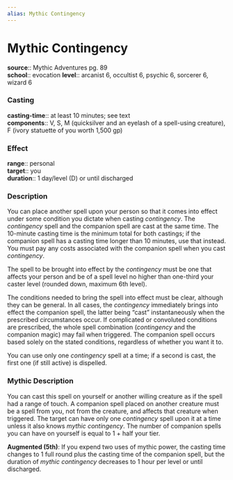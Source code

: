 ```yaml
---
alias: Mythic Contingency
---
```


# Mythic Contingency

**source**:: Mythic Adventures pg. 89  
**school**:: evocation
**level**:: arcanist 6, occultist 6, psychic 6, sorcerer 6, wizard 6

### Casting 

**casting-time**:: at least 10 minutes; see text  
**components**:: V, S, M (quicksilver and an eyelash of a spell-using creature), F (ivory statuette of you worth 1,500 gp)

### Effect 

**range**:: personal  
**target**:: you  
**duration**:: 1 day/level (D) or until discharged

### Description 

You can place another spell upon your person so that it comes into effect under some condition you dictate when casting *contingency*. The *contingency* spell and the companion spell are cast at the same time. The 10-minute casting time is the minimum total for both castings; if the companion spell has a casting time longer than 10 minutes, use that instead. You must pay any costs associated with the companion spell when you cast *contingency*.  
  
The spell to be brought into effect by the *contingency* must be one that affects your person and be of a spell level no higher than one-third your caster level (rounded down, maximum 6th level).  
  
The conditions needed to bring the spell into effect must be clear, although they can be general. In all cases, the *contingency* immediately brings into effect the companion spell, the latter being “cast” instantaneously when the prescribed circumstances occur. If complicated or convoluted conditions are prescribed, the whole spell combination (*contingency* and the companion magic) may fail when triggered. The companion spell occurs based solely on the stated conditions, regardless of whether you want it to.  
  
You can use only one *contingency* spell at a time; if a second is cast, the first one (if still active) is dispelled.

### Mythic Description

You can cast this spell on yourself or another willing creature as if the spell had a range of touch. A companion spell placed on another creature must be a spell from you, not from the creature, and affects that creature when triggered. The target can have only one *contingency* spell upon it at a time unless it also knows *mythic contingency*. The number of companion spells you can have on yourself is equal to 1 + half your tier.  
  
**Augmented (5th)**: If you expend two uses of mythic power, the casting time changes to 1 full round plus the casting time of the companion spell, but the duration of *mythic contingency* decreases to 1 hour per level or until discharged.
